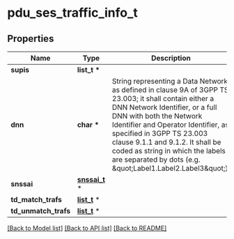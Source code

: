 # pdu_ses_traffic_info_t

## Properties
Name | Type | Description | Notes
------------ | ------------- | ------------- | -------------
**supis** | **list_t \*** |  | [optional] 
**dnn** | **char \*** | String representing a Data Network as defined in clause 9A of 3GPP TS 23.003;  it shall contain either a DNN Network Identifier, or a full DNN with both the Network  Identifier and Operator Identifier, as specified in 3GPP TS 23.003 clause 9.1.1 and 9.1.2. It shall be coded as string in which the labels are separated by dots  (e.g. \&quot;Label1.Label2.Label3\&quot;).  | [optional] 
**snssai** | [**snssai_t**](snssai.md) \* |  | [optional] 
**td_match_trafs** | [**list_t**](td_traffic.md) \* |  | [optional] 
**td_unmatch_trafs** | [**list_t**](td_traffic.md) \* |  | [optional] 

[[Back to Model list]](../README.md#documentation-for-models) [[Back to API list]](../README.md#documentation-for-api-endpoints) [[Back to README]](../README.md)


